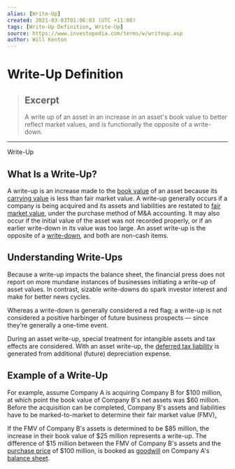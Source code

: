 ```yaml
---
alias: [Write-Up]
created: 2021-03-03T01:06:03 (UTC +11:00)
tags: [Write-Up Definition, Write-Up]
source: https://www.investopedia.com/terms/w/writeup.asp
author: Will Kenton
---
```


# Write-Up Definition

> ## Excerpt
> A write up of an asset in an increase in an asset's book value to better reflect market values, and is functionally the opposite of a write-down.

---

Write-Up
## What Is a Write-Up?

A write-up is an increase made to the [book value](https://www.investopedia.com/terms/b/bookvalue.asp) of an asset because its [carrying value](https://www.investopedia.com/terms/c/carryingvalue.asp) is less than fair market value. A write-up generally occurs if a company is being acquired and its assets and liabilities are restated to [fair market value](https://www.investopedia.com/terms/f/fairmarketvalue.asp), under the purchase method of M&A accounting. It may also occur if the initial value of the asset was not recorded properly, or if an earlier write-down in its value was too large. An asset write-up is the opposite of a [write-down](https://www.investopedia.com/terms/w/writedown.asp), and both are non-cash items.

## Understanding Write-Ups

Because a write-up impacts the balance sheet, the financial press does not report on more mundane instances of businesses initiating a write-up of asset values. In contrast, sizable write-downs do spark investor interest and make for better news cycles.

Whereas a write-down is generally considered a red flag; a write-up is not considered a positive harbinger of future business prospects — since they're generally a one-time event.

During an asset write-up, special treatment for intangible assets and tax effects are considered. With an asset write-up, the [deferred tax liability](https://www.investopedia.com/ask/answers/052915/what-are-some-examples-deferred-tax-liability.asp) is generated from additional (future) depreciation expense.

## Example of a Write-Up

For example, assume Company A is acquiring Company B for $100 million, at which point the book value of Company B's net assets was $60 million. Before the acquisition can be completed, Company B's assets and liabilities have to be marked-to-market to determine their fair market value (FMV)[.](https://www.investopedia.com/terms/f/fairmarketvalue.asp)

If the FMV of Company B's assets is determined to be $85 million, the increase in their book value of $25 million represents a write-up. The difference of $15 million between the FMV of Company B's assets and the [purchase price](https://www.investopedia.com/terms/p/purchaseprice.asp) of $100 million, is booked as [goodwill](https://www.investopedia.com/terms/g/goodwill.asp) on Company A's [balance sheet](https://www.investopedia.com/terms/b/balancesheet.asp).
